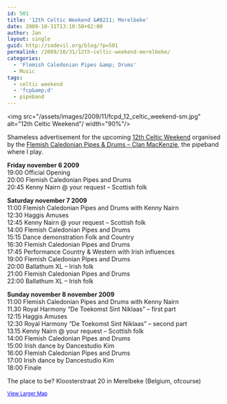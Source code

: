 ```yaml
---
id: 501
title: '12th Celtic Weekend &#8211; Merelbeke'
date: 2009-10-31T13:10:50+02:00
author: Jan
layout: single
guid: http://sadevil.org/blog/?p=501
permalink: /2009/10/31/12th-celtic-weekend-merelbeke/
categories:
  - 'Flemish Caledonian Pipes &amp; Drums'
  - Music
tags:
  - celtic weekend
  - 'fcp&amp;d'
  - pipeband
---
```

<img src="/assets/images/2009/11/fcpd\_12\_celtic_weekend-sm.jpg" alt="12th Celtic Weekend"/ width="90%"/>

Shameless advertisement for the upcoming <a href="http://www.glengarry.be/fcpd/events.htm" target="_blank">12th Celtic Weekend</a> organised by the <a href="http://www.fcpd.be/" target="_blank">Flemish Caledonian Pipes & Drums &#8211; Clan MacKenzie</a>, the pipeband where I play.

**Friday november 6 2009**  
19:00 Official Opening  
20:00 Flemish Caledonian Pipes and Drums  
20:45 Kenny Nairn @ your request &#8211; Scottish folk

**Saturday november 7 2009**  
11:00 Flemish Caledonian Pipes and Drums with Kenny Nairn  
12:30 Haggis Amuses  
12:45 Kenny Nairn @ your request &#8211; Scottish folk  
14:00 Flemish Caledonian Pipes and Drums  
15:15 Dance demonstration Folk and Country  
16:30 Flemish Caledonian Pipes and Drums  
17:45 Performance Country & Western with Irish influences  
19:00 Flemish Caledonian Pipes and Drums  
20:00 Ballathum XL &#8211; Irish folk  
21:00 Flemish Caledonian Pipes and Drums  
22:00 Ballathum XL &#8211; Irish folk

**Sunday november 8 november 2009**  
11:00 Flemish Caledonian Pipes and Drums with Kenny Nairn  
11.30 Royal Harmony &#8220;De Toekomst Sint Niklaas&#8221; &#8211; first part  
12:15 Haggis Amuses  
12:30 Royal Harmony &#8220;De Toekomst Sint Niklaas&#8221; &#8211; second part  
13.15 Kenny Nairn @ your request &#8211; Scottish folk  
14:00 Flemish Caledonian Pipes and Drums  
15:00 Irish dance by Dancestudio Kim  
16:00 Flemish Caledonian Pipes and Drums  
17:00 Irish dance by Dancestudio Kim  
18:00 Finale

The place to be? Kloosterstraat 20 in Merelbeke (Belgium, ofcourse)

  
<small><a href="http://maps.google.com/maps?f=q&source=embed&hl=en&geocode=&q=+Kloosterstraat+20,+9820+Merelbeke&sll=37.0625,-95.677068&sspn=35.547176,73.564453&ie=UTF8&hq=&hnear=Kloosterstraat+20,+Merelbeke+9820+Merelbeke,+East+Flanders,+Flemish+Region,+Belgium&ll=50.990381,3.748784&spn=0.004052,0.006437&z=16&iwloc=A" style="color:#0000FF;text-align:left">View Larger Map</a></small>